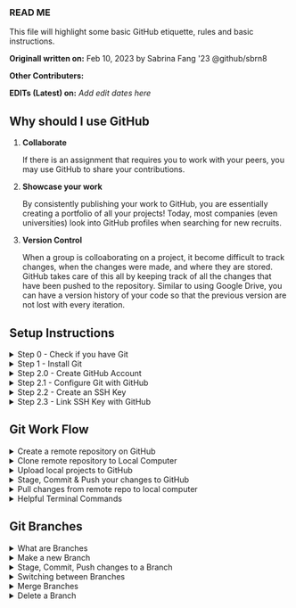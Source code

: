 ### READ ME

This file will highlight some basic GitHub etiquette, rules and basic instructions.

**Originall written on:** Feb 10, 2023 by Sabrina Fang '23 @github/sbrn8

**Other Contributers:**

**EDITs (Latest) on:** _Add edit dates here_

## Why should I use GitHub

1. **Collaborate**

   If there is an assignment that requires you to work with your peers, you may use GitHub to share your contributions.

2. **Showcase your work**

   By consistently publishing your work to GitHub, you are essentially creating a portfolio of all your projects! Today, most companies (even universities) look into GitHub profiles when searching for new recruits.

3. **Version Control**

   When a group is colloaborating on a project, it become difficult to track changes, when the changes were made, and where they are stored. GitHub takes care of this all by keeping track of all the changes that have been pushed to the repository. Similar to using Google Drive, you can have a version history of your code so that the previous version are not lost with every iteration.

## Setup Instructions

<details><summary>Step 0 - Check if you have Git</summary>
  <p>
  
  * Open Terminal (MacOS) or PowerShell (Windows)
  * Write the following command

```
git --version
```

**If it outputs a version number for your git, it means that you have git on your computer! Otherwise, follow the instructions below to install Git.**

**For MacOS users, it might ask you to download X-Code command line tools, promptly download it to proceed to the next step. While you are waiting for the download, you skip step 1 and proceed to Step 2.0 but make sure to go back to step 1 to download Git.**

 </p>
</details>

<details><summary>Step 1 - Install Git</summary>
  <p>

### Install Git

**Windows Users:**

Please follow this link to download Git on your computer. [Download Git](https://git-scm.com/downloads)

**MacOS USers:**

- If trying $ git --version shows a pop-up window asking you to download xcode command line tools. You would have to install it first to proceed by clicking the ‘install’ button. Or input this command in your terminal:

```
xcode-select --install
```

- Please follow the instructions on this link to download Git on your computer. [Download Git](https://git-scm.com/download/mac)
  </p>
</details>

<details><summary> Step 2.0 - Create GitHub Account</summary>

### Create GitHub Account

Create or login to your GitHub Account [here](https://github.com/login) .

  </p>
</details>

<details><summary>Step 2.1 - Configure Git with GitHub</summary>
  <p>

### Configure Git with GitHub

Instructions reference:

[Setting up Git - The Odin Project](https://www.theodinproject.com/lessons/foundations-setting-up-git)

For Git to work properly, we need to let the Git know who we are so that it can link a local Git user (you) to GitHub. When working on a team, this allows people to see what you have committed and who committed each line of code.

The commands below will configure Git. **_Be sure to enter your own information within those quotation marks!_**

```
git config --global user.name "Your Name"
git config --global user.email "yourname@example.com"
```

GitHub has changed its default branch from **masters** to **main**. Change the default branch for Git using this command:

```
git config --global init.defaultBranch main
```

Set your default branch reconciliation behavior to merging.

```
git config --global pull.rebase false
```

**Optional but helpful commands**

    To enable colorful output with git, type:

```
git config --global color.ui auto
```

**_Verify that things are working properly_**

Enter these commands and verify whether the output matches your name and email address.

```
git config --get user.name
git config --get user.email
```

**_For Mac Users_**

Run these two commands to tell git to ignore .DS_Store files, which are automatically created when you use Finder to look into a folder. .DS_Store files are invisible to the user and hold custom attributes or metadata (like thumbnails) for the folder, and if you don’t configure Git to ignore them, pesky .DS_Store files will show up in your commits.

```
echo .DS_Store >> ~/.gitignore_global
git config --global core.excludesfile ~/.gitignore_global
```

  </p>
</details>

<details><summary>Step 2.2 - Create an SSH Key </summary> 
  <p>
  
### Create an SSH Key

An SSH key is a cryptographically secure identifier. It’s like a really long password used to identify your machine. GitHub uses SSH keys to allow you to upload to your repository without having to type in your username and password every time.

First, we need to see if you have an Ed25519 algorithm SSH key already installed. Type this into the terminal and check the output with the information below:

```
ls ~/.ssh/id_ed25519.pub
```

If a message appears in the console containing the text “No such file or directory”, then you do not yet have an Ed25519 SSH key, and you will need to create one. If no such message has appeared in the console output, you can proceed to step 2.3 .

**_Note:_** The angle brackets (< >) in the code snippet below indicate that you should replace that part of the command with the appropriate information.

```
ssh-keygen -t ed25519 -C <youremail>
# When it prompts you for a location to save the generated key, just push Enter.
# Next, it will ask you for a password; enter one if you wish, but it’s not required.
```

  </p>
</details>

<details><summary>Step 2.3 - Link SSH Key with GitHub </summary>
<p>

### Link SSH Key with GitHub

You need to tell GitHub what your SSH Key is so that you can push your code without typing in a password every time.

- First, you’ll navigate to where GitHub receives our SSH key. Log into GitHub and click on your profile picture in the top right corner. Then, click on **Settings** in the drop-down menu.

* Next, on the left-hand side, click **SSH and GPG keys**. Then, click the green button in the top right corner that says **New SSH Key**. Name your key something that is descriptive enough for you to remember where it came from. Leave this window open while you do the next steps.

  Now you need to copy your public SSH key. To do this, we’re going to use a command called **_cat_** to read the file to the console. (Note that the .pub file extension is important in this case.)

  ```
  cat ~/.ssh/id_ed25519.pub
  ```

  Highlight and copy the output, which starts with ssh-ed25519 and ends with your email address.

Now, go back to GitHub in your browser window and paste the key you copied into the key field. Then, click **Add SSH key**. You’re done! You’ve successfully added your SSH key!

</p>
</details>
  
## Git Work Flow

<details><summary>Create a remote repository on GitHub </summary>
  <p>

### Create a remote repository on GitHub

To put your projects up on GitHub, you will need to create a repository for it to live in.

[GitHub Instructions](https://docs.github.com/en/get-started/quickstart/create-a-repo)

**Note**
You **should not** create a README file if you wish to upload projects from your local computer to GitHub, therefore you should leave it unchecked. You can read more about it under ''.

  </p>

</details>

<details><summary>Clone remote repository to Local Computer</summary>
  <p>

When you create a repository on GitHub, it exists as a remote repository. You can clone your repositories to create a local copy on your computer and sync between the two locations.

When you clone a repository, you are "pulling" a full copy of all the data of the repository that GitHub has. You can clone your own existing repository or clone antoher person's existing repository to contribute to a project.

**The following steps works for both empty repositories and repositories with existing files.**

### Clone a repository

[Instructions](https://docs.github.com/en/repositories/creating-and-managing-repositories/cloning-a-repository)

**Steps**

1. On GitHub, navigate to the main page of the repository.
2. Click the green button **Code**
3. Copy the SSH Key for the repository.
4. Open Terminal
5. Change the current working directory to the location where you want the cloned directory.

   ```
   cd <directory>
   # cd desktop
   ```

6. Type **git clone**, and paste the SSH Key after it. _You might have to right click to access the mouse menu to past_

   ```
   git clone https://github.com/YOUR-USERNAME/YOUR-REPOSITORY
   ```

7. Press **Enter** to create your local clone.

   ```
   git clone https://github.com/YOUR-USERNAME/YOUR-REPOSITORY
   > Cloning into `Spoon-Knife`...
   > remote: Counting objects: 10, done.
   > remote: Compressing objects: 100% (8/8), done.
   > remove: Total 10 (delta 1), reused 10 (delta 1)
   > Unpacking objects: 100% (10/10), done.
   ```

  </p>

</details>

<details><summary>Upload local projects to GitHub</summary>
  <p>

### Upload local projects to GitHub

If you have existing source code or repositories stored locally on your computer, you can add them to GitHub by typing commands in a terminal. You can do this by typing Git commands directly.

Reference: [Adding locally hosted code to GitHub - GitHub Docs](https://docs.github.com/en/get-started/importing-your-projects-to-github/importing-source-code-to-github/adding-locally-hosted-code-to-github)

1. Create a new repository if you have not already. _If you have trouble with this, you can refer to the previous steps under this section of "Git Work Flow"_
2. Open Terminal.
3. Change the current working directory to your local project.
4. Use the init command to initialize the local directory as a Git repository. By default, the initial branch is called main.

If you’re using Git 2.28.0 or a later version, you can set the name of the default branch using -b.

```
git init -b main
```

If you’re using Git 2.27.1 or an earlier version, you can set the name of the default branch using this command:

```
git init && git symbolic-ref HEAD refs/heads/main
```

5. Copy the SSH Key from your repository on GitHub.
6. In the terminal, add the SSH Key where your projects will be pushed.

```
git remote add origin <REMOTE_URL>
   # Sets the new remote
git remote -v
   # Verifies the new remote URL
```

7. Add the files in your local directory.

```
git add .
```

8. Commit the files that you've staged in your local repository.

```
git commit -m "First Commit"
```

9. Push the files from your local repository to GitHub

```
git push -u origin main
```

  </p>

</details>

<details><summary>Stage, Commit & Push your changes to GitHub</summary>
  <p>
  
### Stage, Commit & Push your changes to GitHub

When you are ready to push your changes to GitHub, there are a few steps to that you have to complete in order to "push" your changes. Do not worry, these steps and commands become very intuitive once you are used to working with Git and GitHub. The steps are as follow:

- Stage - Staged files are files that are ready to be committed to the repository you are working on. As you are working, you may be adding, editing and removing files. But whenever you hit a milestone or finish a part of the work, it is a good habit to add the files to a Staging Environment.

- Commit - Since we have finished our work, we are ready move from stage to commit for our repo. When we commit, we should always include a message that is clear for both yourself and others to see what has changed and when.

- Push - Pushing your commited changes to your GitHub repository!

Here are all the that you would type in your terminal to complete all of those steps:

**Make sure that you are within the directory of your file that you would like to push**

_Commands that begins with # are comments. Do not type them into your terminal_

```
  # Ideally you should be git pull-ing to ensure the local repo reflects the remote repo before doing these steps
  # Go to topic 'Pull changes to local computer" to learn more about git pull

  # *Optional* Check Git Status - files that are unstaged will be coloured red;
  # files that are staged will be coloured green
git status

  # Add helloWorld.java to the staging environment; replace it with your file name
git add helloWorld.java

  # Add all files that are unstaged
git add .

  # *Optional* Check Git Status - your files should be coloured green as they are staged
git status

  # Commit and add commit message
git commit -m "Modified to print 'hello world!'"

  # Push your files to the default remote named 'origin' and default branch named 'main'
git push origin main
```

#### Stage your changes

Reference: [Git Staging Environment - w3schools](https://www.w3schools.com/git/git_staging_environment.asp?remote=github)

For example, let's say you are done working with _index.html_.

Any unstaged files will appear red when you check the **git status**.

```
git add index.html
```

This file should be Staged and therefore appear green. Let's check the status:

```
git status
```

And it should return:

```
On branch main

No commits yet

Changes to be committed:
(use "git rm --cached ..." to unstage)
new file: index.html
```

#### Commit your changes

Reference: [Git Commit - w3shools](https://www.w3schools.com/git/git_commit.asp?remote=github)

Type the following command to commit ALL the staged files and to write a commit message. _Replace the message within the quotation marks with a message that reflects your own changes_

```
git commit -m "Modified index.html"
```

The **_commit_** command performs a commit, and the **_-m "message"_** adds a message.

#### Push your changes

Reference: [Pushing commits to a remote repository - GitHub Docs](https://docs.github.com/en/get-started/using-git/pushing-commits-to-a-remote-repository)

The git push command takes two arguments:

- A remote name, for example, **origin**
- A branch name, for example, **main**

For example:

```
git push REMOTE-NAME BRANCH-NAME
```

As an example, you usually run **git push origin main** to push your local changes to your online repository.

```
git push origin main
```

  </p>

</details>

<details><summary>Pull changes from remote repo to local computer</summary>

  <p>

### Pull changes from remote repo to local computer

Reference: [Git Pull - GitHub Git Guides](https://github.com/git-guides/git-pull)

If you are know what you are doing, here is the command. But, you should continue reading if you are new to this concept.

```
git pull
```

Git pull updates your current local working branch, and all of the remote tracking branches. You should make it a habit to run git pull right before you push your changes to branches and regularly on the branches (repos) you are working on locally. It is also a good idea to run **git status** before **git pull** to avoid changes to be overwritten during git pull.

Git pull is a combination of **git fetch** + **git merge**. **git fetch** updates the remote tracking branches. **git merge** will update your current branch with any new commits on the remote tracking branch.

Sometimes you might want to use **git fetch**:

- when you are expecting conflicts/failures - you will not have to deal with the conflict right away if you do not **git merge**.
- to update all remote tracking branches before losing network connection

  </p>

</details>

<details><summary>Helpful Terminal Commands</summary>
<p>

### Helpful Terminal Commands

#### Change Directory

This command will change the directory that you’re currently working with in the Terminal in order to execute other commands on a different directory, view the contents of a different directory or open a file in a different directory.

```
  #replace <directory> with the name of the directory; exclude <>
cd <directory>

  #to go to your home directory
cd ~

  #to go to the parent directory of your current directory
cd ..
```

#### Listing all files

Use this command after navigating into a directory using the cd command to view the contents (files and directories) inside of the current directory.

```
ls
```

#### Create a directory

This command will allow you to create a directory (folder) right from the CLI. When you need a place to store new files, just use this command to add a new directory in the current working directory, or specify a full path to the location where you want the new directory to be placed.

```
mkdir newFolder
```

#### Clear terminal screen

```
clear
```

  </p>

</details>

## Git Branches

<details><summary>What are Branches</summary>
  <p>

Reference: [Git Branch - w3schools](https://www.w3schools.com/git/git_branch.asp?remote=github)

In Git, a branch is a new/separate version of the main repository.

Let's say you have a large project, and you need to update the design on it. How would that work without and with Git:

- With a new branch called new-design, edit the code directly without impacting the main branch
- EMERGENCY! There is an unrelated error somewhere else in the project that needs to be fixed ASAP!
- Create a new branch from the main project called small-error-fix
- Fix the unrelated error and merge the small-error-fix branch with the main branch
- You go back to the new-design branch, and finish the work there
- Merge the new-design branch with main (getting alerted to the small error fix that you were missing)

Branches allow you to work on different parts of a project without impacting the main branch. When the work is complete, a branch can be merged with the main project. You can even switch between branches and work on different projects without them interfering with each other.

Branching in Git is very lightweight and fast!

  </p>

</details>

<details><summary>Make a new Branch</summary>
  <p>

Reference: [Git Branch - w3schools](https://www.w3schools.com/git/git_branch.asp?remote=github)

### Make a new Branch

Let's say we are to add some new features to our index.html page. We are working in our local repository, and we do not want to disturb or possibly wreck the main project.

So we create a new branch, called "hello-world-images":

```
git branch hello-world-images
```

Let's confirm that we have created a new branch:

```
git branch
  hello-world-images
* main

```

We can see the new branch with the name "hello-world-images", but the \* beside **main** specifies that we are currently on that branch.

**checkout** is the command used to check out a branch. Moving us from the current branch, to the one specified at the end of the command:

```
git checkout hello-world-images
  # Switched to branch 'hello-world-images'
```

Now we have moved our current workspace from the master branch, to the new branch. You can open your editor, Visual Studio Code, and make some changes.

  </p>

</details>

<details><summary>Stage, Commit, Push changes to a Branch</summary>
  <p>

Reference: [Git Branch - w3schools](https://www.w3schools.com/git/git_branch.asp?remote=github)

### Stage, Commit, Push changes to a Branch

You have made changes to a file and added a new file in the working directory (same directory as the main branch). Now, you want to push your changes to the branch on GitHub. It is similar to the steps that you would follow if you were to push changes to **origin main**.

**Check the status of the current branch:**

```
git status
```

**Git pull**

It is a good habit to pull the latest changes of the remote repo to your local repo before pushing your changes to the remote repo. This can avoid merge conflicts.

```
git pull
```

**Add unstaged files to staging environment:**

```
git add <file name>

  # Or to add all unstaged files to staging environment
git add .
```

**Commit your changes:**

```
git commit -m "modified <file name>"
```

  </p>

</details>

<details><summary>Switching between Branches</summary>
  <p>

### Switching between Branches

Let's say you want to switch to another branch. Whether it is from **main** to another branch, or a branch that you have created to another one. The steps are still the same:

```
git checkout <branch name>
```

For example:

```
git checkout main
```

  </p>

</details>

<details><summary>Merge Branches</summary>
  <p>

Reference: [Git Branch Merge - w3schools](https://www.w3schools.com/git/git_branch_merge.asp?remote=github)

### Merge Branches

You fixed the bugs in your project, and now you are ready to merge it to **main**, which is the _good copy_ of the project.

Here are the steps:

First, you need to checkout to main

```
git checkout main
```

Now, you can merge your changes to **main**. _Remember to replace the brackets with the name of the branch that you would like to merge_

```
git merge <branch name>
```

  </p>
</details>

<details><summary>Delete a Branch</summary>
  <p>

Reference: [Git Branch Merge - w3schools](https://www.w3schools.com/git/git_branch_merge.asp?remote=github)

### Delete a Branch

You fixed your bugs in your project and have merged the changes to main. The branch is no longer needed. You can delete it using this command:

```
git branch -d <branch name>
```

  </p>
</details>

